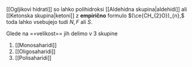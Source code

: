 [[Ogljikovi hidrati]] so lahko polihidroksi [[Aldehidna skupina|aldehidi]] ali [[Ketonska skupina|ketoni]] z **empirično** formulo $(\ce{CH_{2}O})_{n},$ toda lahko vsebujejo tudi $N, F$ ali $S$.

Glede na ==velikost== jih delimo v 3 skupine
1. [[Monosaharidi]]
2. [[Oligosaharidi]]
3. [[Polisaharidi]]